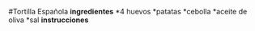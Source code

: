 #Tortilla Española
**ingredientes**
*4 huevos
*patatas
*cebolla 
*aceite de oliva
*sal
**instrucciones**